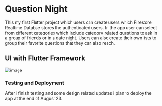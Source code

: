 # Question Night

This my first Flutter project which users can create users which Firestore Realtime Databse stores the authenticated users. In the app user can select from different categories which include category related questions to ask in a group of friends or in a date night. Users can also create their own lists to group their favorite questions that they can also reach.

## UI with Flutter Framework

![image](https://github.com/yosoybunal/Bonderful-iOS-Repo/assets/139717061/0291fcc9-8e20-4d57-b244-535ad19201d5)



### Testing and Deployment
After i finish testing and some design related updates i plan to deploy the app at the end of August 23.
